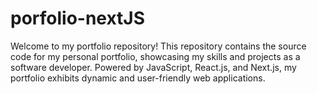 # porfolio-nextJS
Welcome to my portfolio repository! This repository contains the source code for my personal portfolio, showcasing my skills and projects as a software developer. Powered by JavaScript, React.js, and Next.js, my portfolio exhibits dynamic and user-friendly web applications.
